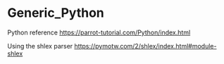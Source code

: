 # Generic_Python

Python reference
https://parrot-tutorial.com/Python/index.html

Using the shlex parser
https://pymotw.com/2/shlex/index.html#module-shlex
